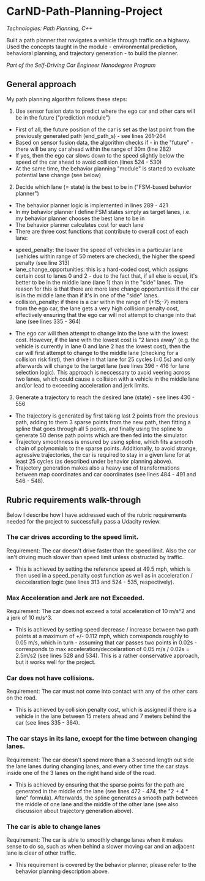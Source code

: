 # CarND-Path-Planning-Project

_Technologies: Path Planning, C++_

Built a path planner that navigates a vehicle through traffic on a highway. Used the concepts taught in the module - environmental prediction, behavioral planning, and trajectory generation - to build the planner.

_Part of the Self-Driving Car Engineer Nanodegree Program_

## General approach

My path planning algorithm follows these steps:

1. Use sensor fusion data to predict where the ego car and other cars will be in the future ("prediction module")
* First of all, the future position of the car is set as the last point from the previously generated path (end_path_s) - see lines 261-264
* Based on sensor fusion data, the algorithm checks if - in the "future" - there will be any car ahead within the range of 30m (line 282)
* If yes, then the ego car slows down to the speed slightly below the speed of the car ahead to avoid collision (lines 524 - 530)
* At the same time, the behavior planning "module" is started to evaluate potential lane change (see below)

2. Decide which lane (= state) is the best to be in ("FSM-based behavior planner")
* The behavior planner logic is implemented in lines 289 - 421
* In my behavior planner I define FSM states simply as target lanes, i.e. my behavior planner chooses the best lane to be in
* The behavior planner calculates cost for each lane
* There are three cost functions that contribute to overall cost of each lane:
- speed_penalty: the lower the speed of vehicles in a particular lane (vehicles within range of 50 meters are checked), the higher the speed penalty (see line 313)
- lane_change_opportunities: this is a hard-coded cost, which assigns certain cost to lanes 0 and 2 - due to the fact that, if all else is equal, it's better to be in the middle lane (lane 1) than in the "side" lanes. The reason for this is that there are more lane change opportunities if the car is in the middle lane than if it's in one of the "side" lanes.
- collision_penalty: if there is a car within the range of {+15;-7} meters from the ego car, the lane gets a very high collision penalty cost, effectively ensuring that the ego car will not attempt to change into that lane (see lines 335 - 364)
* The ego car will then attempt to change into the lane with the lowest cost. However, if the lane with the lowest cost is "2 lanes away" (e.g. the vehicle is currently in lane 0 and lane 2 has the lowest cost), then the car will first attempt to change to the middle lane (checking for a collision risk first), then drive in that lane for 25 cycles (=0.5s) and only afterwards will change to the target lane (see lines 396 - 416 for lane selection logic). This approach is neccessary to avoid veering across two lanes, which could cause a collision with a vehicle in the middle lane and/or lead to exceeding acceleration and jerk limits.

3. Generate a trajectory to reach the desired lane (state) - see lines 430 - 556
* The trajectory is generated by first taking last 2 points from the previous path, adding to them 3 sparse points from the new path, then fitting a spline that goes through all 5 points, and finally using the spline to generate 50 dense path points which are then fed into the simulator.
* Trajectory smoothness is ensured by using spline, which fits a smooth chain of polynomials to the sparse points. Additionally, to avoid strange, agressive trajectories, the car is required to stay in a given lane for at least 25 cycles (as described under behavior planning above).
* Trajectory generation makes also a heavy use of transformations between map coordinates and car coordinates (see lines 484 - 491 and 546 - 548).

## Rubric requirements walk-through
Below I describe how I have addressed each of the rubric requirements needed for the project to successfully pass a Udacity review.
   
### The car drives according to the speed limit.
Requirement: The car doesn't drive faster than the speed limit. Also the car isn't driving much slower than speed limit unless obstructed by traffic.

* This is achieved by setting the reference speed at 49.5 mph, which is then used in a speed_penalty cost function as well as in acceleration / deccelaration logic (see lines 313 and 524 - 535, respectively).

### Max Acceleration and Jerk are not Exceeded.
Requirement: The car does not exceed a total acceleration of 10 m/s^2 and a jerk of 10 m/s^3.

* This is achieved by setting speed decrease / increase between two path points at a maximum of +/- 0.112 mph, which corresponds roughly to 0.05 m/s, which in turn - assuming that car passes two points in 0.02s - corresponds to max acceleration/deccelaration of 0.05 m/s / 0.02s = 2.5m/s2 (see lines 528 and 534). This is a rather conservative approach, but it works well for the project.

### Car does not have collisions.
Requirement: The car must not come into contact with any of the other cars on the road.

* This is achieved by collision penalty cost, which is assigned if there is a vehicle in the lane between 15 meters ahead and 7 meters behind the car (see lines 335 - 364).

### The car stays in its lane, except for the time between changing lanes.
Requirement: The car doesn't spend more than a 3 second length out side the lane lanes during changing lanes, and every other time the car stays inside one of the 3 lanes on the right hand side of the road.

* This is achieved by ensuring that the sparse points for the path are generated in the middle of the lane (see lines 472 - 474, the "2 + 4 * lane" formula). Afterwards, the spline generates a smooth path between the middle of one lane and the middle of the other lane (see also discussion about trajectory generation above).

### The car is able to change lanes
Requirement: The car is able to smoothly change lanes when it makes sense to do so, such as when behind a slower moving car and an adjacent lane is clear of other traffic.

* This requirement is covered by the behavior planner, please refer to the behavior planning description above.
